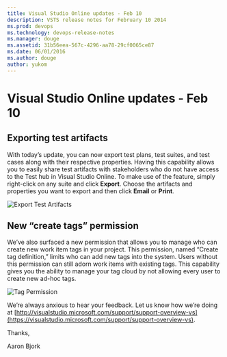 ```yaml
---
title: Visual Studio Online updates - Feb 10
description: VSTS release notes for February 10 2014
ms.prod: devops
ms.technology: devops-release-notes
ms.manager: douge
ms.assetid: 31b56eea-567c-4296-aa78-29cf0065ce87
ms.date: 06/01/2016
ms.author: douge
author: yukom
---
```


# Visual Studio Online updates - Feb 10

## Exporting test artifacts

With today’s update, you can now export test plans, test suites, and test cases along with their respective properties. Having this capability allows you to easily share test artifacts with stakeholders who do not have access to the Test hub in Visual Studio Online. To make use of the feature, simply right-click on any suite and click **Export**. Choose the artifacts and properties you want to export and then click **Email** or **Print**.

![Export Test Artifacts](_img/2_10_01.png)

## New “create tags” permission

We’ve also surfaced a new permission that allows you to manage who can create new work item tags in your project. This permission, named “Create tag definition,” limits who can add new tags into the system. Users without this permission can still adorn work items with existing tags. This capability gives you the ability to manage your tag cloud by not allowing every user to create new ad-hoc tags.

![Tag Permission](_img/2_10_02.png)

We’re always anxious to hear your feedback. Let us know how we’re doing at [http://visualstudio.microsoft.com/support/support-overview-vs](https://visualstudio.microsoft.com/support/support-overview-vs).

Thanks,

Aaron Bjork